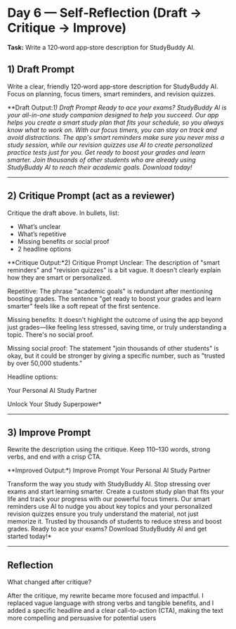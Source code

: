 # Day 6 — Self‑Reflection (Draft → Critique → Improve)
**Task:** Write a 120‑word app‑store description for StudyBuddy AI.

## 1) Draft Prompt
Write a clear, friendly 120‑word app‑store description for StudyBuddy AI. Focus on planning, focus timers, smart reminders, and revision quizzes.

**Draft Output:*1) Draft Prompt
Ready to ace your exams? StudyBuddy AI is your all-in-one study companion designed to help you succeed. Our app helps you create a smart study plan that fits your schedule, so you always know what to work on. With our focus timers, you can stay on track and avoid distractions. The app's smart reminders make sure you never miss a study session, while our revision quizzes use AI to create personalized practice tests just for you. Get ready to boost your grades and learn smarter. Join thousands of other students who are already using StudyBuddy AI to reach their academic goals. Download today!*

---
## 2) Critique Prompt (act as a reviewer)
Critique the draft above. In bullets, list:
- What’s unclear
- What’s repetitive
- Missing benefits or social proof
- 2 headline options

**Critique Output:*2) Critique Prompt
Unclear: The description of "smart reminders" and "revision quizzes" is a bit vague. It doesn't clearly explain how they are smart or personalized.

Repetitive: The phrase "academic goals" is redundant after mentioning boosting grades. The sentence "get ready to boost your grades and learn smarter" feels like a soft repeat of the first sentence.

Missing benefits: It doesn't highlight the outcome of using the app beyond just grades—like feeling less stressed, saving time, or truly understanding a topic. There's no social proof.

Missing social proof: The statement "join thousands of other students" is okay, but it could be stronger by giving a specific number, such as "trusted by over 50,000 students."

Headline options:

Your Personal AI Study Partner

Unlock Your Study Superpower*

---
## 3) Improve Prompt
Rewrite the description using the critique. Keep 110–130 words, strong verbs, and end with a crisp CTA.

**Improved Output:*) Improve Prompt
Your Personal AI Study Partner

Transform the way you study with StudyBuddy AI. Stop stressing over exams and start learning smarter. Create a custom study plan that fits your life and track your progress with our powerful focus timers. Our smart reminders use AI to nudge you about key topics and your personalized revision quizzes ensure you truly understand the material, not just memorize it.  Trusted by thousands of students to reduce stress and boost grades. Ready to ace your exams? Download StudyBuddy AI and get started today!*

---
## Reflection
What changed after critique?

After the critique, my rewrite became more focused and impactful. I replaced vague language with strong verbs and tangible benefits, and I added a specific headline and a clear call-to-action (CTA), making the text more compelling and persuasive for potential users
